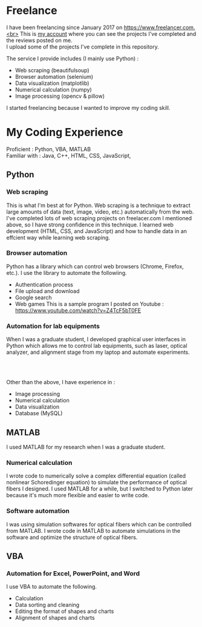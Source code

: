 # Freelance

I have been freelancing since January 2017 on https://www.freelancer.com.<br>
This is [my account](https://www.freelancer.com/u/harupy#/) where you can see the projects I've completed and the reviews posted on me.<br>
I upload some of the projects I've complete in this repository.

The service I provide includes (I mainly use Python) :
- Web scraping (beautifulsoup)
- Browser automation (selenium)
- Data visualization (matplotlib)
- Numerical calculation (numpy)
- Image processing (opencv & pillow)

I started freelancing because I wanted to improve my coding skill.

# My Coding Experience

Proficient : Python, VBA, MATLAB <br>
Familiar with : Java, C++, HTML, CSS, JavaScript,

## Python
### Web scraping
This is what I'm best at for Python. Web scraping is a technique to extract large amounts of data (text, image, video, etc.) automatically from the web. I've completed lots of web scraping projects on freelacer.com I mentioned above, so I have strong confidence in this technique. I learned web development (HTML, CSS, and JavaScript) and how to handle data in an effcient way while learning web scraping.

### Browser automation
Python has a library which can control web browsers (Chrome, Firefox, etc.). I use the library to automate the followiing.
- Authentication process
- File upload and download
- Google search
- Web games
This is a sample program I posted on Youtube : <br>
https://www.youtube.com/watch?v=Z4TcF5bT0FE

### Automation for lab equipments
When I was a graduate student, I developed graphical user interfaces in Python which allows me to control lab equipments, such as laser, optical analyzer, and alignment stage from my laptop and automate experiments.

<br>
<br>

Other than the above, I have experience in :
- Image processing
- Numerical calculation
- Data visualization
- Database (MySQL)

## MATLAB
I used MATLAB for my research when I was a graduate student.

### Numerical calculation
I wrote code to numerically solve a complex differential equation (called nonlinear Schoredinger equation) to simulate the performance of optical fibers I designed. I used MATLAB for a while, but I switched to Python later because it's much more flexible and easier to write code.

### Software automation
I was using simulation softwares for optical fibers which can be controlled from MATLAB. I wrote code in MATLAB to automate simulations in the software and optimize the structure of optical fibers.

## VBA
### Automation for Excel, PowerPoint, and Word
I use VBA to automate the following.
- Calculation
- Data sorting and cleaning
- Editing the format of shapes and charts
- Alignment of shapes and charts
